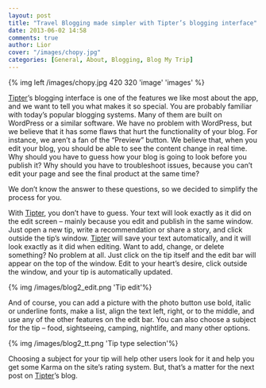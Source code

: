```yaml
---
layout: post
title: "Travel Blogging made simpler with Tipter’s blogging interface"
date: 2013-06-02 14:58
comments: true
author: Lior 
cover: "/images/chopy.jpg"
categories: [General, About, Blogging, Blog My Trip]
---
```



{% img left /images/chopy.jpg 420 320 'image' 'images' %}

[Tipter](http://tipter.com)’s blogging interface is one of the features we like most about the app, and we want to tell you what makes it so special. 
You are probably familiar with today’s popular blogging systems. Many of them are built on WordPress or a similar software. We have no problem with WordPress, but we believe that it has some flaws that hurt the functionality of your blog. For instance, we aren’t a fan of the “Preview” button. We believe that, when you edit your blog, you should be able to see the content change in real time. Why should you have to guess how your blog is going to look before you publish it? Why should you have to troubleshoot issues, because you can’t edit your page and see the final product at the same time? 

We don’t know the answer to these questions, so we decided to simplify the process for you. 

With [Tipter](http://tipter.com), you don’t have to guess. Your text will look exactly as it did on the edit screen – mainly because you edit and publish in the same window. Just open a new tip, write a recommendation or share a story, and click outside the tip’s window. [Tipter](http://tipter.com) will save your text automatically, and it will look exactly as it did when editing. Want to add, change, or delete something? No problem at all. Just click on the tip itself and the edit bar will appear on the top of the window. Edit to your heart’s desire, click outside the window, and your tip is automatically updated.


{% img /images/blog2_edit.png 'Tip edit'%}

And of course, you can add a picture with the photo button use bold, italic or underline fonts, make a list, align the text left, right, or to the middle, and use any of the other features on the edit bar. You can also choose a subject for the tip – food, sightseeing, camping, nightlife, and many other options.

{% img /images/blog2_tt.png 'Tip type selection'%}

Choosing a subject for your tip will help other users look for it and help you get some Karma on the site’s rating system. But, that’s a matter for the next post on [Tipter](http://tipter.com)’s blog. 

